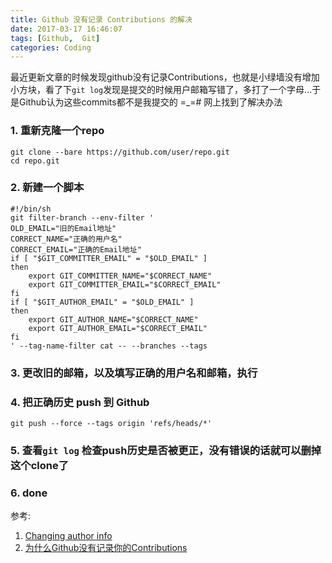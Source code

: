 ```yaml
---
title: Github 没有记录 Contributions 的解决
date: 2017-03-17 16:46:07
tags: [Github,  Git]
categories: Coding
---
```

<script src="https://ob5vt1k7f.qnssl.com/pangu.js"></script>

最近更新文章的时候发现github没有记录Contributions，也就是小绿墙没有增加小方块，看了下`git log`发现是提交的时候用户邮箱写错了，多打了一个字母...于是Github认为这些commits都不是我提交的 =_=#
网上找到了解决办法

<!-- more -->

### 1. 重新克隆一个repo

```
git clone --bare https://github.com/user/repo.git
cd repo.git
```

### 2. 新建一个脚本

```
#!/bin/sh
git filter-branch --env-filter '
OLD_EMAIL="旧的Email地址"
CORRECT_NAME="正确的用户名"
CORRECT_EMAIL="正确的Email地址"
if [ "$GIT_COMMITTER_EMAIL" = "$OLD_EMAIL" ]
then
    export GIT_COMMITTER_NAME="$CORRECT_NAME"
    export GIT_COMMITTER_EMAIL="$CORRECT_EMAIL"
fi
if [ "$GIT_AUTHOR_EMAIL" = "$OLD_EMAIL" ]
then
    export GIT_AUTHOR_NAME="$CORRECT_NAME"
    export GIT_AUTHOR_EMAIL="$CORRECT_EMAIL"
fi
' --tag-name-filter cat -- --branches --tags
```

### 3. 更改旧的邮箱，以及填写正确的用户名和邮箱，执行

### 4. 把正确历史 push 到 Github

```
git push --force --tags origin 'refs/heads/*'
```

### 5. 查看`git log` 检查push历史是否被更正，没有错误的话就可以删掉这个clone了

### 6. done


参考:

1. [Changing author info](https://help.github.com/articles/changing-author-info/)
2. [为什么Github没有记录你的Contributions](https://segmentfault.com/a/1190000004318632)



<script>pangu.spacingPage();</script>
